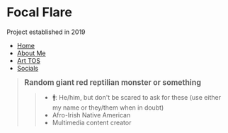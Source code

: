 # Focal Flare

Project established in 2019

* [Home](home.md)
* [About Me](aboutMe.md)
* [Art TOS](tos.md)
* [Socials](https://focalflare.carrd.co)

> <big><strong>Random giant red reptilian monster or something</strong></big>
>> - 🚹: He/him, but don't be scared to ask for these (use either my name or they/them when in doubt)
>> - Afro-Irish Native American
>> - Multimedia content creator